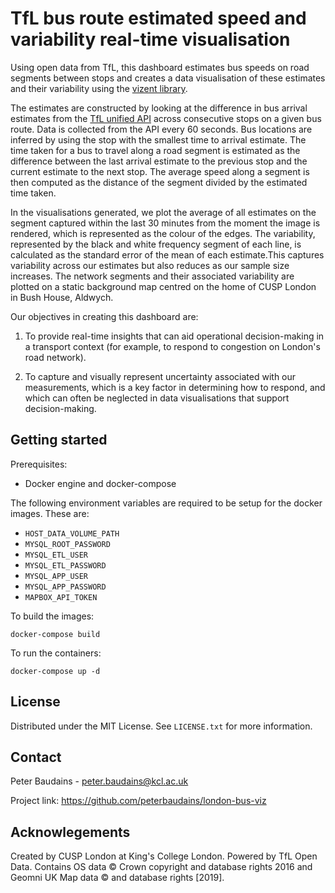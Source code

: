 # TfL bus route estimated speed and variability real-time visualisation

Using open data from TfL, this dashboard estimates bus speeds on road segments between stops and creates a data visualisation of these estimates and their variability using the [vizent library](https://cusplondon.ac.uk/vizent).

The estimates are constructed by looking at the difference in bus arrival estimates from the [TfL unified API](https://api.tfl.gov.uk/) across consecutive stops on a given bus route. Data is collected from the API every 60 seconds. Bus locations are inferred by using the stop with the smallest time to arrival estimate. The time taken for a bus to travel along a road segment is estimated as the difference between the last arrival estimate to the previous stop and the current estimate to the next stop. The average speed along a segment is then computed as the distance of the segment divided by the estimated time taken.

In the visualisations generated, we plot the average of all estimates on the segment captured within the last 30 minutes from the moment the image is rendered, which is represented as the colour of the edges. The variability, represented by the black and white frequency segment of each line, is calculated as the standard error of the mean of each estimate.This captures variability across our estimates but also reduces as our sample size increases. The network segments and their associated variability are plotted on a static background map centred on the home of CUSP London in Bush House, Aldwych.

Our objectives in creating this dashboard are:

1) To provide real-time insights that can aid operational decision-making in a transport context (for example, to respond to congestion on London's road network).

2) To capture and visually represent uncertainty associated with our measurements, which is a key factor in determining how to respond, and which can often be neglected in data visualisations that support decision-making.

## Getting started

Prerequisites:
- Docker engine and docker-compose

The following environment variables are required to be setup for the docker images. These are: 
- `HOST_DATA_VOLUME_PATH`
- `MYSQL_ROOT_PASSWORD`
- `MYSQL_ETL_USER`
- `MYSQL_ETL_PASSWORD`
- `MYSQL_APP_USER`
- `MYSQL_APP_PASSWORD`
- `MAPBOX_API_TOKEN`

To build the images:

`docker-compose build`

To run the containers:

`docker-compose up -d`


## License

Distributed under the MIT License. See `LICENSE.txt` for more information.


## Contact

Peter Baudains - peter.baudains@kcl.ac.uk

Project link: https://github.com/peterbaudains/london-bus-viz


## Acknowlegements

Created by CUSP London at King's College London. Powered by TfL Open Data. Contains OS data © Crown copyright and database rights 2016 and Geomni UK Map data © and database rights [2019].
